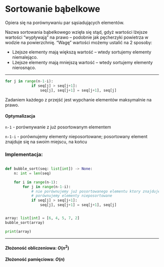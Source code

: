 # Sortowanie bąbelkowe

Opiera się na porównywaniu par sąsiadujących elementów.

Nazwa sortowania bąbelkowego wzięła się stąd, gdyż wartości lżejsze wartości “wypływają” na prawo – podobnie jak pęcherzyki powietrza w wodzie na powierzchnię. “Wagę” wartości możemy ustalić na 2 sposoby:

- Lżejsze elementy mają większą wartość – wtedy sortujemy elementy niemalejąco.
- Lżejsze elementy mają mniejszą wartość – wtedy sortujemy elementy nierosnąco.

---

```py
for j in range(n-1-i):
            if seq[j] > seq[j+1]:
                seq[j], seq[j+1] = seq[j+1], seq[j]
```

Zadaniem każdego z przejść jest wypchanie elementów maksymalnie na prawo.

#### Optymalizacja

`n-1` - porównywanie z już posortowanym elementem

`n-1-i` - porównujemy elementy nieposortowane; posortowany element znajduje się na swoim miejscu, na końcu

### Implementacja:

```py

def bubble_sort(seq: list[int]) -> None:
    n: int = len(seq)

    for i in range(n-1):
        for j in range(n-1-i):
            # nie porównujemy już posortowanego elementu ktory znajduje się na swoim miejscu
            # porównujemy elementy nieposortowane
            if seq[j] > seq[j+1]:
                seq[j], seq[j+1] = seq[j+1], seq[j]


array: list[int] = [6, 4, 5, 7, 2]
bubble_sort(array)

print(array)
```

---

#### Złożoność obliczeniowa: $O(n^2)$

#### Złożoność pamięciowa: $O(n)$
